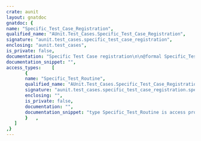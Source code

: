```yaml
---
crate: aunit
layout: gnatdoc
gnatdoc: {
name: "Specific_Test_Case_Registration",
qualified_name: "AUnit.Test_Cases.Specific_Test_Case_Registration",
signature: "aunit.test_cases.specific_test_case_registration",
enclosing: "aunit.test_cases",
is_private: false,
documentation: "Specific Test Case registration\n\n@formal Specific_Test_Case",
documentation_snippet: "",
access_types:    [
       {
       name: "Specific_Test_Routine",
       qualified_name: "AUnit.Test_Cases.Specific_Test_Case_Registration.Specific_Test_Routine",
       signature: "aunit.test_cases.specific_test_case_registration.specific_test_routine",
       enclosing: "",
       is_private: false,
       documentation: "",
       documentation_snippet: "type Specific_Test_Routine is access procedure\n  (Test : in out Specific_Test_Case'Class);",
       }   ,
   ]
,}
---
```

